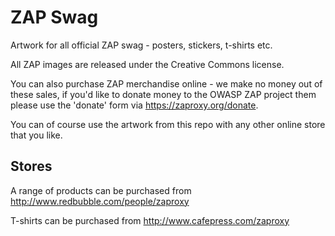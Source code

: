 # ZAP Swag
Artwork for all official ZAP swag - posters, stickers, t-shirts etc.

All ZAP images are released under the Creative Commons license.

You can also purchase ZAP merchandise online - we make no money out of these sales, if you'd like to donate money to the OWASP ZAP project them please use the 'donate' form via <https://zaproxy.org/donate>.

You can of course use the artwork from this repo with any other online store that you like.

## Stores
A range of products can be purchased from http://www.redbubble.com/people/zaproxy

T-shirts can be purchased from http://www.cafepress.com/zaproxy
